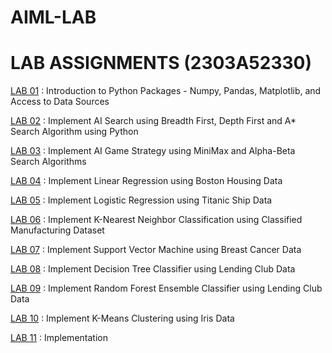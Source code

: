 # AIML-LAB
<h1>LAB ASSIGNMENTS (2303A52330)</h1>

<body>
  
<a href="https://github.com/RickyBandi/AIML-LAB/blob/main/LAB/Week%201.ipynb">LAB 01</a> : Introduction to Python Packages - Numpy, Pandas, Matplotlib, and Access to Data Sources

<a href="https://github.com/RickyBandi/AIML-LAB/blob/main/LAB/Week%202%20(Aug%2014)%20%5BAIML%5D.ipynb">LAB 02</a> : Implement AI Search using Breadth First, Depth First and A* Search Algorithm using Python

<a href="https://github.com/RickyBandi/AIML-LAB/blob/main/LAB/AIML%20WEEK3.ipynb">LAB 03</a> : Implement AI Game Strategy using MiniMax and Alpha-Beta Search Algorithms 

<a href="https://github.com/RickyBandi/AIML-LAB/blob/main/LAB/Week%204.ipynb">LAB 04</a> : Implement Linear Regression using Boston Housing Data

<a href="https://github.com/RickyBandi/AIML-LAB/blob/main/LAB/Week%205.ipynb">LAB 05</a> :  Implement Logistic Regression using Titanic Ship Data

<a href="https://github.com/RickyBandi/AIML-LAB/blob/main/LAB/Week%206.ipynb">LAB 06</a> : Implement K-Nearest Neighbor Classification using Classified Manufacturing Dataset

<a href="https://github.com/RickyBandi/AIML-LAB/blob/main/LAB/Week%207.ipynb">LAB 07</a> : Implement Support Vector Machine using Breast Cancer Data

<a href="https://github.com/RickyBandi/AIML-LAB/blob/main/LAB/Week_8.ipynb">LAB 08</a> : Implement Decision Tree Classifier using Lending Club Data

<a href="https://github.com/RickyBandi/AIML-LAB/blob/main/LAB/Week%209.ipynb">LAB 09</a> : Implement Random Forest Ensemble Classifier using Lending Club Data

<a href="https://github.com/RickyBandi/AIML-LAB/blob/main/LAB/Week%20-%2010%20%5BKMeans%5D.ipynb">LAB 10</a> : Implement K-Means Clustering using Iris Data

<a href="https://github.com/RickyBandi/AIML-LAB/blob/main/LAB/Week%20-%2010%20%5BKMeans%5D.ipynb">LAB 11</a> : Implementation
</body>
